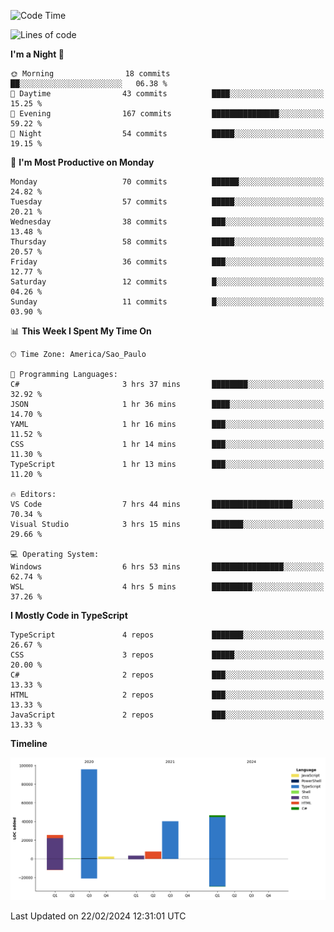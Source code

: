 <!--START_SECTION:waka-->
![Code Time](http://img.shields.io/badge/Code%20Time-2%2C312%20hrs%2042%20mins-blue)

![Lines of code](https://img.shields.io/badge/From%20Hello%20World%20I%27ve%20Written-221.3%20thousand%20lines%20of%20code-blue)

**I'm a Night 🦉** 

```text
🌞 Morning                18 commits          ██░░░░░░░░░░░░░░░░░░░░░░░   06.38 % 
🌆 Daytime                43 commits          ████░░░░░░░░░░░░░░░░░░░░░   15.25 % 
🌃 Evening                167 commits         ███████████████░░░░░░░░░░   59.22 % 
🌙 Night                  54 commits          █████░░░░░░░░░░░░░░░░░░░░   19.15 % 
```
📅 **I'm Most Productive on Monday** 

```text
Monday                   70 commits          ██████░░░░░░░░░░░░░░░░░░░   24.82 % 
Tuesday                  57 commits          █████░░░░░░░░░░░░░░░░░░░░   20.21 % 
Wednesday                38 commits          ███░░░░░░░░░░░░░░░░░░░░░░   13.48 % 
Thursday                 58 commits          █████░░░░░░░░░░░░░░░░░░░░   20.57 % 
Friday                   36 commits          ███░░░░░░░░░░░░░░░░░░░░░░   12.77 % 
Saturday                 12 commits          █░░░░░░░░░░░░░░░░░░░░░░░░   04.26 % 
Sunday                   11 commits          █░░░░░░░░░░░░░░░░░░░░░░░░   03.90 % 
```


📊 **This Week I Spent My Time On** 

```text
🕑︎ Time Zone: America/Sao_Paulo

💬 Programming Languages: 
C#                       3 hrs 37 mins       ████████░░░░░░░░░░░░░░░░░   32.92 % 
JSON                     1 hr 36 mins        ████░░░░░░░░░░░░░░░░░░░░░   14.70 % 
YAML                     1 hr 16 mins        ███░░░░░░░░░░░░░░░░░░░░░░   11.52 % 
CSS                      1 hr 14 mins        ███░░░░░░░░░░░░░░░░░░░░░░   11.30 % 
TypeScript               1 hr 13 mins        ███░░░░░░░░░░░░░░░░░░░░░░   11.20 % 

🔥 Editors: 
VS Code                  7 hrs 44 mins       ██████████████████░░░░░░░   70.34 % 
Visual Studio            3 hrs 15 mins       ███████░░░░░░░░░░░░░░░░░░   29.66 % 

💻 Operating System: 
Windows                  6 hrs 53 mins       ████████████████░░░░░░░░░   62.74 % 
WSL                      4 hrs 5 mins        █████████░░░░░░░░░░░░░░░░   37.26 % 
```

**I Mostly Code in TypeScript** 

```text
TypeScript               4 repos             ███████░░░░░░░░░░░░░░░░░░   26.67 % 
CSS                      3 repos             █████░░░░░░░░░░░░░░░░░░░░   20.00 % 
C#                       2 repos             ███░░░░░░░░░░░░░░░░░░░░░░   13.33 % 
HTML                     2 repos             ███░░░░░░░░░░░░░░░░░░░░░░   13.33 % 
JavaScript               2 repos             ███░░░░░░░░░░░░░░░░░░░░░░   13.33 % 
```



**Timeline**

![Lines of Code chart](https://raw.githubusercontent.com/jonhoffmam/jonhoffmam/master/assets/bar_graph.png)


 Last Updated on 22/02/2024 12:31:01 UTC
<!--END_SECTION:waka-->
